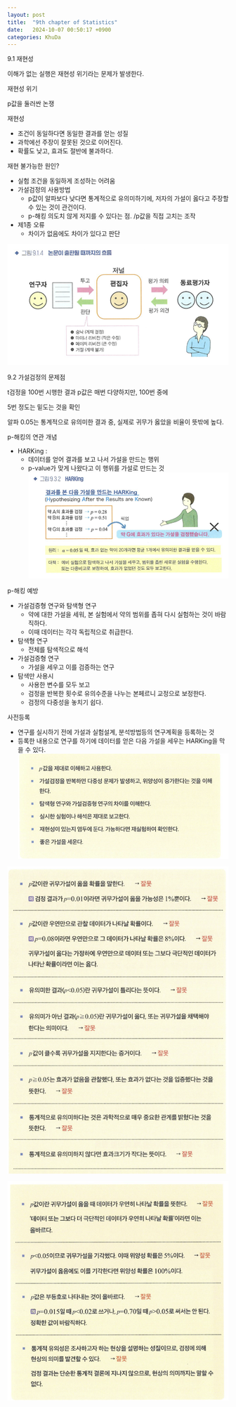 ```yaml
---
layout: post
title: 	"9th chapter of Statistics"
date: 	2024-10-07 00:50:17 +0900
categories: KhuDa
---
```


9.1 재현성

이해가 없는 실행은 재현성 위기라는 문제가 발생한다.

재현성 위기

p값을 둘러싼 논쟁

재현성
- 조건이 동일하다면 동일한 결과를 얻는 성질
- 과학에선 주장이 잘못된 것으로 이어진다.
- 확률도 낮고, 효과도 절반에 불과하다.

재현 불가능한 원인?
- 실험 조건을 동일하게 조성하는 어려움
- 가설검정의 사용방법
    - p값이 알파보다 낮다면 통계적으로 유의미하기에, 저자의 가설이 옳다고 주장할 수 있는 것이 관건이다.
    - p-해킹 의도치 않게 저지를 수 있다는 점. /p값을 직접 고치는 조작
- 제1종 오류
    - 차이가 없음에도 차이가 있다고 판단

![alt text](image-40.png)

9.2 가설검정의 문제점

t검정을 100번 시행한 결과 p값은 매번 다양하지만, 100번 중에

5번 정도는 밑도는 것을 확인

알파 0.05는 통계적으로 유의미한 결과 중, 실제로 귀무가 옳았을 비율이 뜻밖에 높다.

p-해킹의 연관 개념
- HARKing : 
    - 데이터를 얻어 결과를 보고 나서 가설을 만드는 행위
    - p-value가 맞게 나왔다고 이 행위를 가설로 만드는 것
![alt text](image-41.png)

p-해킹 예방
- 가설검증형 연구와 탐색형 연구
    - 약에 대한 가설을 세워, 본 실험에서 약의 범위를 좁혀 다시 실험하는 것이 바람직하다.
    - 이때 데이터는 각각 독립적으로 취급한다.
- 탐색형 연구
    - 전체를 탐색적으로 해석
- 가설검증형 연구
    - 가설을 세우고 이를 검증하는 연구
- 탐색만 사용시
    - 사용한 변수를 모두 보고
    - 검정을 반복한 횟수로 유의수준을 나누는 본페르니 교정으로 보정한다.
    - 검정의 다중성을 놓치기 쉽다.

사전등록
- 연구를 실시하기 전에 가설과 실험설계, 분석방법등의 연구계획을 등록하는 것
- 등록한 내용으로 연구를 하기에 데이터를 얻은 다음 가설을 세우는 HARKing을 막을 수 있다.
![alt text](image-42.png)

![alt text](image-43.png)

![alt text](image-44.png)
